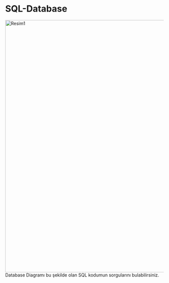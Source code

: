 # SQL-Database
<img width="800" alt="Resim1" src="https://user-images.githubusercontent.com/89855518/161640518-efc1d53a-6d78-45c7-8855-3405b6d6a3b1.png">
Database Diagramı bu şekilde olan SQL kodumun sorgularını bulabilirsiniz.
